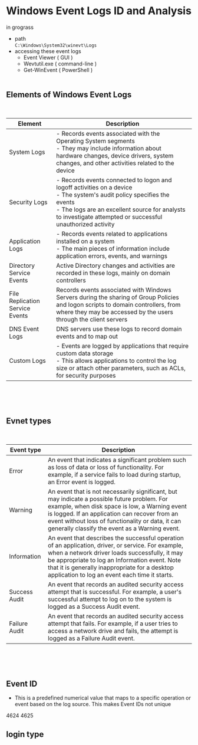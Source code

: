 # Windows Event Logs ID and Analysis
in grograss

+ path <br>
``C:\Windows\System32\winevt\Logs``
+ accessing these event logs
  - Event Viewer ( GUI )
  - Wevtutil.exe ( command-line )
  - Get-WinEvent ( PowerShell )
<br> <br> 
## Elements of Windows Event Logs
<br>

| Element | Description |
| ------------- | ------------- |
| System Logs |  - Records events associated with the Operating System segments <br> - They may include information about hardware changes, device drivers, system changes, and other activities related to the device |
| Security Logs | - Records events connected to logon and logoff activities on a device <br> - The system's audit policy specifies the events <br> - The logs are an excellent source for analysts to investigate attempted or successful unauthorized activity |
| Application Logs | - Records events related to applications installed on a system <br> - The main pieces of information include application errors, events, and warnings |
| Directory Service Events | Active Directory changes and activities are recorded in these logs, mainly on domain controllers |
| File Replication Service Events | Records events associated with Windows Servers during the sharing of Group Policies and logon scripts to domain controllers, from where they may be accessed by the users through the client servers |
| DNS Event Logs | DNS servers use these logs to record domain events and to map out |
| Custom Logs | - Events are logged by applications that require custom data storage <br> - This allows applications to control the log size or attach other parameters, such as ACLs, for security purposes |

<br> <br> <br>
## Evnet types

<br>

| Event type | Description|
| ------------- | ------------- |
| Error | An event that indicates a significant problem such as loss of data or loss of functionality. For example, if a service fails to load during startup, an Error event is logged. |
| Warning | An event that is not necessarily significant, but may indicate a possible future problem. For example, when disk space is low, a Warning event is logged. If an application can recover from an event without loss of functionality or data, it can generally classify the event as a Warning event. |
| Information | An event that describes the successful operation of an application, driver, or service. For example, when a network driver loads successfully, it may be appropriate to log an Information event. Note that it is generally inappropriate for a desktop application to log an event each time it starts. |
| Success Audit	 | An event that records an audited security access attempt that is successful. For example, a user's successful attempt to log on to the system is logged as a Success Audit event. |
| Failure Audit	 | An event that records an audited security access attempt that fails. For example, if a user tries to access a network drive and fails, the attempt is logged as a Failure Audit event. |

<br> <br> <br>

## Event ID

+ This is a predefined numerical value that maps to a specific operation or event based on the log source. This makes Event IDs not unique


4624
4625



## login type
